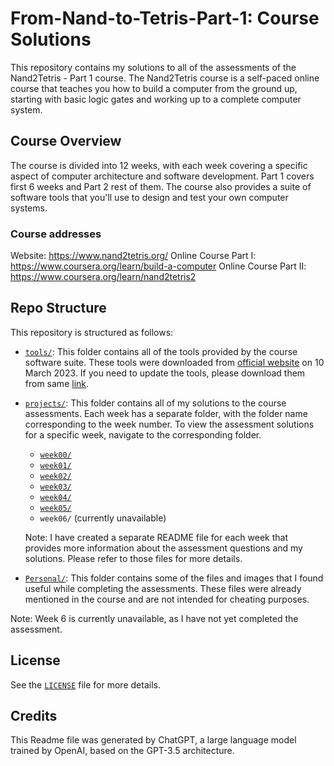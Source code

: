 # From-Nand-to-Tetris-Part-1: Course Solutions

This repository contains my solutions to all of the assessments of the Nand2Tetris - Part 1 course. The Nand2Tetris course is a self-paced online course that teaches you how to build a computer from the ground up, starting with basic logic gates and working up to a complete computer system.

## Course Overview

The course is divided into 12 weeks, with each week covering a specific aspect of computer architecture and software development. Part 1 covers first 6 weeks and Part 2 rest of them. The course also provides a suite of software tools that you'll use to design and test your own computer systems.

### Course addresses

Website: https://www.nand2tetris.org/
Online Course Part I: https://www.coursera.org/learn/build-a-computer
Online Course Part II: https://www.coursera.org/learn/nand2tetris2

## Repo Structure

This repository is structured as follows:

- [`tools/`](/tools/): This folder contains all of the tools provided by the course software suite. These tools were downloaded from [official website](https://www.nand2tetris.org/software) on 10 March 2023. If you need to update the tools, please download them from same [link](https://www.nand2tetris.org/software).

- [`projects/`](/projects/): This folder contains all of my solutions to the course assessments. Each week has a separate folder, with the folder name corresponding to the week number. To view the assessment solutions for a specific week, navigate to the corresponding folder.

    - [`week00/`](/projects/week00/)
    - [`week01/`](/projects/week01/)
    - [`week02/`](/projects/week02/)
    - [`week03/`](/projects/week03/)
    - [`week04/`](/projects/week04/)
    - [`week05/`](/projects/week05/)
    - `week06/` (currently unavailable)

    Note: I have created a separate README file for each week that provides more information about the assessment questions and my solutions. Please refer to those files for more details.

- [`Personal/`](/Personal/): This folder contains some of the files and images that I found useful while completing the assessments. These files were already mentioned in the course and are not intended for cheating purposes.

Note: Week 6 is currently unavailable, as I have not yet completed the assessment.

## License

See the [`LICENSE`](/LICENSE) file for more details.

## Credits

This Readme file was generated by ChatGPT, a large language model trained by OpenAI, based on the GPT-3.5 architecture.

